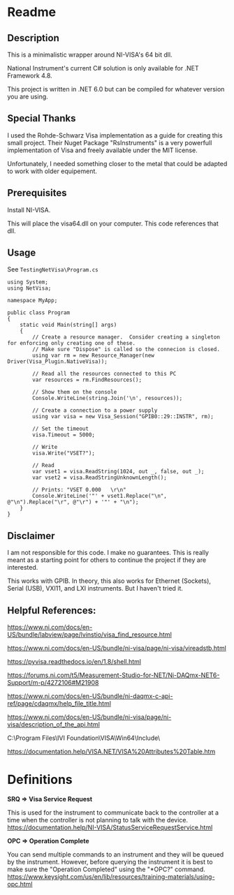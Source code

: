 ﻿# Readme

## Description

This is a minimalistic wrapper around NI-VISA's 64 bit dll.

National Instrument's current C# solution is only available for .NET Framework 4.8.

This project is written in .NET 6.0 but can be compiled for whatever version you are using.

## Special Thanks

I used the Rohde-Schwarz Visa implementation as a guide for creating this small project.
Their Nuget Package "RsInstruments" is a very powerfull implementation of Visa and
freely available under the MIT license.

Unfortunately, I needed something closer to the metal that could be adapted
to work with older equipement.

## Prerequisites

Install NI-VISA.

This will place the visa64.dll on your computer.  This code references that dll.

## Usage

See `TestingNetVisa\Program.cs`

	using System;
	using NetVisa;

	namespace MyApp;

	public class Program
	{
		static void Main(string[] args)
		{
			// Create a resource manager.  Consider creating a singleton for enforcing only creating one of these.
			// Make sure "Dispose" is called so the connecion is closed.
			using var rm = new Resource_Manager(new Driver(Visa_Plugin.NativeVisa));

			// Read all the resources connected to this PC
			var resources = rm.FindResources();

			// Show them on the console
			Console.WriteLine(string.Join('\n', resources));

			// Create a connection to a power supply
			using var visa = new Visa_Session("GPIB0::29::INSTR", rm);

			// Set the timeout
			visa.Timeout = 5000;

			// Write
			visa.Write("VSET?");

			// Read
			var vset1 = visa.ReadString(1024, out _, false, out _);
			var vset2 = visa.ReadStringUnknownLength();

			// Prints: "VSET 0.000   \r\n"
			Console.WriteLine('"' + vset1.Replace("\n", @"\n").Replace("\r", @"\r") + '"' + "\n");
		}
	}

## Disclaimer

I am not responsible for this code.  I make no guarantees.
This is really meant as a starting point for others to continue the project if they are interested.

This works with GPIB.  In theory, this also works for Ethernet (Sockets), Serial (USB), VXI11, and LXI instruments.
But I haven't tried it.


## Helpful References:

https://www.ni.com/docs/en-US/bundle/labview/page/lvinstio/visa_find_resource.html

https://www.ni.com/docs/en-US/bundle/ni-visa/page/ni-visa/vireadstb.html

https://pyvisa.readthedocs.io/en/1.8/shell.html

https://forums.ni.com/t5/Measurement-Studio-for-NET/Ni-DAQmx-NET6-Support/m-p/4272106#M21908

https://www.ni.com/docs/en-US/bundle/ni-daqmx-c-api-ref/page/cdaqmx/help_file_title.html

https://www.ni.com/docs/en-US/bundle/ni-visa/page/ni-visa/description_of_the_api.html

C:\Program Files\IVI Foundation\VISA\Win64\Include\

https://documentation.help/VISA.NET/VISA%20Attributes%20Table.htm


# Definitions

**SRQ => Visa Service Request**

This is used for the instrument to communicate back to the controller 
at a time when the controller is not planning to talk with the device.
https://documentation.help/NI-VISA/StatusServiceRequestService.html

**OPC => Operation Complete**

You can send multiple commands to an instrument and they will be queued by the instrument.
However, before querying the instrument it is best to make sure the "Operation Completed"
using the "*OPC?" command.
https://www.keysight.com/us/en/lib/resources/training-materials/using-opc.html